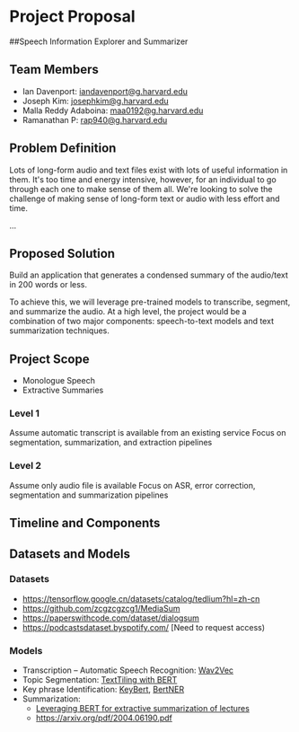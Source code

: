 # Project Proposal
##Speech Information Explorer and Summarizer
 
## Team Members

- Ian Davenport: <iandavenport@g.harvard.edu>
- Joseph Kim: <josephkim@g.harvard.edu>
- Malla Reddy Adaboina: <maa0192@g.harvard.edu>
- Ramanathan P: <rap940@g.harvard.edu>
 
## Problem Definition

Lots of long-form audio and text files exist with lots of useful information in them. It's too time and energy intensive, however, for an individual to go through each one to make sense of them all. We're looking to solve the challenge of making sense of long-form text or audio with less effort and time. 

...
 
## Proposed Solution

Build an application that generates a condensed summary of the audio/text in 200 words or less.

To achieve this, we will leverage pre-trained models to transcribe, segment, and summarize the audio. At a high level, the project would be a combination of two major components: speech-to-text models and text summarization techniques.
 
## Project Scope
 
- Monologue Speech
- Extractive Summaries

### Level 1

Assume automatic transcript is available from an existing service
Focus on segmentation, summarization, and extraction pipelines

### Level 2
Assume only audio file is available
Focus on ASR, error correction, segmentation and summarization pipelines

## Timeline and Components
 

## Datasets and Models

### Datasets

- https://tensorflow.google.cn/datasets/catalog/tedlium?hl=zh-cn
- https://github.com/zcgzcgzcg1/MediaSum
- https://paperswithcode.com/dataset/dialogsum
- https://podcastsdataset.byspotify.com/ [Need to request access)

### Models

- Transcription – Automatic Speech Recognition: [Wav2Vec](https://huggingface.co/transformers/model_doc/wav2vec2.html#wav2vec2)
- Topic Segmentation: [TextTiling with BERT](https://arxiv.org/pdf/2106.12978.pdf)
- Key phrase Identification: [KeyBert](https://github.com/MaartenGr/KeyBERT), [BertNER](https://huggingface.co/dslim/bert-base-NER)
- Summarization:
  - [Leveraging BERT for extractive summarization of lectures](https://paperswithcode.com/paper/leveraging-bert-for-extractive-text)
  - https://arxiv.org/pdf/2004.06190.pdf